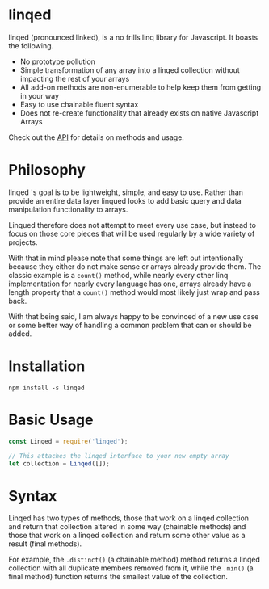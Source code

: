 # linqed

linqed (pronounced linked), is a no frills linq library for Javascript. It boasts the following.

* No prototype pollution
* Simple transformation of any array into a linqed collection without impacting the rest of your arrays
* All add-on methods are non-enumerable to help keep them from getting in your way
* Easy to use chainable fluent syntax
* Does not re-create functionality that already exists on native Javascript Arrays

Check out the [API](https://github.com/WebMatrixware/linqed/blob/master/api.md) for details on methods and usage.

# Philosophy

linqed 's goal is to be lightweight, simple, and easy to use. Rather than provide an entire data layer linqued looks to add basic query and data manipulation functionality to arrays.

Linqued therefore does not attempt to meet every use case, but instead to focus on those core pieces that will be used regularly by a wide variety of projects.

With that in mind please note that some things are left out intentionally because they either do not make sense or arrays already provide them. The classic example is a `count()` method, while nearly every other linq implementation for nearly every language has one, arrays already have a length property that a `count()` method would most likely just wrap and pass back.

With that being said, I am always happy to be convinced of a new use case or some better way of handling a common problem that can or should be added.

# Installation

```
npm install -s linqed
```

# Basic Usage

```javascript
const Linqed = require('linqed');

// This attaches the linqed interface to your new empty array
let collection = Linqed([]);
```

# Syntax

Linqed has two types of methods, those that work on a linqed collection and return that collection altered in some way (chainable methods) and those that work on a linqed collection and return some other value as a result (final methods).

For example, the `.distinct()` (a chainable method) method returns a linqed collection with all duplicate members removed from it, while the `.min()` (a final method) function returns the smallest value of the collection.
